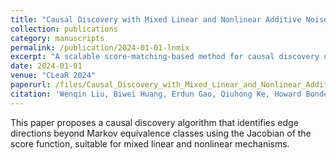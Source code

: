 ```yaml
---
title: "Causal Discovery with Mixed Linear and Nonlinear Additive Noise Models: A Scalable Approach"
collection: publications
category: manuscripts
permalink: /publication/2024-01-01-lnmix
excerpt: "A scalable score-matching-based method for causal discovery under mixed linear and nonlinear additive noise models."
date: 2024-01-01
venue: "CLeaR 2024"
paperurl: /files/Causal_Discovery_with_Mixed_Linear_and_Nonlinear_Additive_Noise_Models__A_Scalable_Approach.pdf
citation: 'Wenqin Liu, Biwei Huang, Erdun Gao, Qiuhong Ke, Howard Bondell, Mingming Gong. "Causal Discovery with Mixed Linear and Nonlinear Additive Noise Models: A Scalable Approach." <i>CLeaR 2024</i>.'
---
```

This paper proposes a causal discovery algorithm that identifies edge directions beyond Markov equivalence classes using the Jacobian of the score function, suitable for mixed linear and nonlinear mechanisms.
